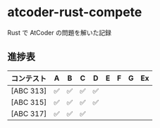 # atcoder-rust-compete

Rust で AtCoder の問題を解いた記録

## 進捗表

| コンテスト | A   | B   | C   | D   | E   | F   | G   | Ex  |
| ---------- | --- | --- | --- | --- | --- | --- | --- | --- |
| [ABC 313]  | ✅  | ✅  | ✅  | ✅  |     |     |     |     |
| [ABC 315]  | ✅  | ✅  | ✅  | ✅  |     |     |     |     |
| [ABC 317]  | ✅  | ✅  | ✅  |     |     |     |     |     |
